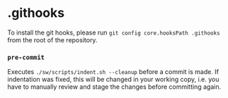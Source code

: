 # .githooks

To install the git hooks, please run `git config core.hooksPath .githooks` from the root of the repository.

### `pre-commit`

Executes `./sw/scripts/indent.sh --cleanup` before a commit is made. If indentation was fixed, this will be changed in your working copy, i.e. you have to manually review and stage the changes before committing again.
